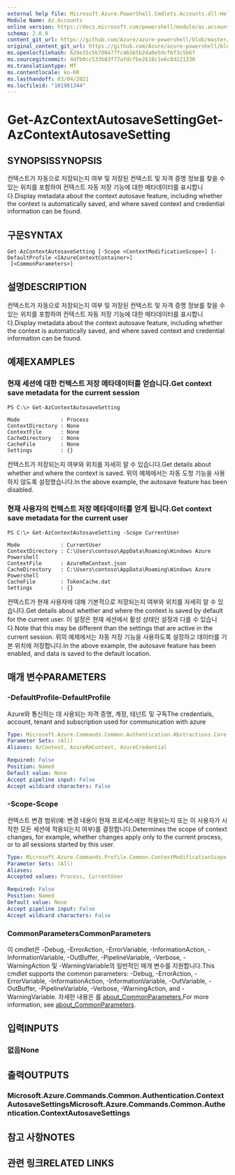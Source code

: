 ```yaml
---
external help file: Microsoft.Azure.PowerShell.Cmdlets.Accounts.dll-Help.xml
Module Name: Az.Accounts
online version: https://docs.microsoft.com/powershell/module/az.accounts/get-azcontextautosavesetting
schema: 2.0.0
content_git_url: https://github.com/Azure/azure-powershell/blob/master/src/Accounts/Accounts/help/Get-AzContextAutosaveSetting.md
original_content_git_url: https://github.com/Azure/azure-powershell/blob/master/src/Accounts/Accounts/help/Get-AzContextAutosaveSetting.md
ms.openlocfilehash: 629e35c5b700477fc46565b2da0e5dcf6f3c5b6f
ms.sourcegitcommit: 4dfb0cc533b83f77afdcfbe2618c1e6c8d221330
ms.translationtype: MT
ms.contentlocale: ko-KR
ms.lasthandoff: 03/04/2021
ms.locfileid: "101981344"
---
```

# <span data-ttu-id="be25c-101">Get-AzContextAutosaveSetting</span><span class="sxs-lookup"><span data-stu-id="be25c-101">Get-AzContextAutosaveSetting</span></span>

## <span data-ttu-id="be25c-102">SYNOPSIS</span><span class="sxs-lookup"><span data-stu-id="be25c-102">SYNOPSIS</span></span>
<span data-ttu-id="be25c-103">컨텍스트가 자동으로 저장되는지 여부 및 저장된 컨텍스트 및 자격 증명 정보를 찾을 수 있는 위치를 포함하여 컨텍스트 자동 저장 기능에 대한 메타데이터를 표시합니다.</span><span class="sxs-lookup"><span data-stu-id="be25c-103">Display metadata about the context autosave feature, including whether the context is automatically saved, and where saved context and credential information can be found.</span></span>

## <span data-ttu-id="be25c-104">구문</span><span class="sxs-lookup"><span data-stu-id="be25c-104">SYNTAX</span></span>

```
Get-AzContextAutosaveSetting [-Scope <ContextModificationScope>] [-DefaultProfile <IAzureContextContainer>]
 [<CommonParameters>]
```

## <span data-ttu-id="be25c-105">설명</span><span class="sxs-lookup"><span data-stu-id="be25c-105">DESCRIPTION</span></span>
<span data-ttu-id="be25c-106">컨텍스트가 자동으로 저장되는지 여부 및 저장된 컨텍스트 및 자격 증명 정보를 찾을 수 있는 위치를 포함하여 컨텍스트 자동 저장 기능에 대한 메타데이터를 표시합니다.</span><span class="sxs-lookup"><span data-stu-id="be25c-106">Display metadata about the context autosave feature, including whether the context is automatically saved, and where saved context and credential information can be found.</span></span>

## <span data-ttu-id="be25c-107">예제</span><span class="sxs-lookup"><span data-stu-id="be25c-107">EXAMPLES</span></span>

### <span data-ttu-id="be25c-108">현재 세션에 대한 컨텍스트 저장 메타데이터를 얻습니다.</span><span class="sxs-lookup"><span data-stu-id="be25c-108">Get context save metadata for the current session</span></span>
```
PS C:\> Get-AzContextAutosaveSetting

Mode             : Process
ContextDirectory : None
ContextFile      : None
CacheDirectory   : None
CacheFile        : None
Settings         : {}
```

<span data-ttu-id="be25c-109">컨텍스트가 저장되는지 여부와 위치를 자세히 알 수 있습니다.</span><span class="sxs-lookup"><span data-stu-id="be25c-109">Get details about whether and where the context is saved.</span></span>  <span data-ttu-id="be25c-110">위의 예제에서는 자동 도청 기능을 사용하지 않도록 설정했습니다.</span><span class="sxs-lookup"><span data-stu-id="be25c-110">In the above example, the autosave feature has been disabled.</span></span>

### <span data-ttu-id="be25c-111">현재 사용자의 컨텍스트 저장 메타데이터를 얻게 됩니다.</span><span class="sxs-lookup"><span data-stu-id="be25c-111">Get context save metadata for the current user</span></span>
```
PS C:\> Get-AzContextAutosaveSetting -Scope CurrentUser

Mode             : CurrentUser
ContextDirectory : C:\Users\contoso\AppData\Roaming\Windows Azure Powershell
ContextFile      : AzureRmContext.json
CacheDirectory   : C:\Users\contoso\AppData\Roaming\Windows Azure Powershell
CacheFile        : TokenCache.dat
Settings         : {}
```

<span data-ttu-id="be25c-112">컨텍스트가 현재 사용자에 대해 기본적으로 저장되는지 여부와 위치를 자세히 알 수 있습니다.</span><span class="sxs-lookup"><span data-stu-id="be25c-112">Get details about whether and where the context is saved by default for the current user.</span></span>  <span data-ttu-id="be25c-113">이 설정은 현재 세션에서 활성 상태인 설정과 다를 수 있습니다.</span><span class="sxs-lookup"><span data-stu-id="be25c-113">Note that this may be different than the settings that are active in the current session.</span></span> <span data-ttu-id="be25c-114">위의 예제에서는 자동 저장 기능을 사용하도록 설정하고 데이터를 기본 위치에 저장합니다.</span><span class="sxs-lookup"><span data-stu-id="be25c-114">In the above example, the autosave feature has been enabled, and data is saved to the default location.</span></span>

## <span data-ttu-id="be25c-115">매개 변수</span><span class="sxs-lookup"><span data-stu-id="be25c-115">PARAMETERS</span></span>

### <span data-ttu-id="be25c-116">-DefaultProfile</span><span class="sxs-lookup"><span data-stu-id="be25c-116">-DefaultProfile</span></span>
<span data-ttu-id="be25c-117">Azure와 통신하는 데 사용되는 자격 증명, 계정, 테넌트 및 구독</span><span class="sxs-lookup"><span data-stu-id="be25c-117">The credentials, account, tenant and subscription used for communication with azure</span></span>

```yaml
Type: Microsoft.Azure.Commands.Common.Authentication.Abstractions.Core.IAzureContextContainer
Parameter Sets: (All)
Aliases: AzContext, AzureRmContext, AzureCredential

Required: False
Position: Named
Default value: None
Accept pipeline input: False
Accept wildcard characters: False
```

### <span data-ttu-id="be25c-118">-Scope</span><span class="sxs-lookup"><span data-stu-id="be25c-118">-Scope</span></span>
<span data-ttu-id="be25c-119">컨텍스트 변경 범위(예: 변경 내용이 현재 프로세스에만 적용되는지 또는 이 사용자가 시작한 모든 세션에 적용되는지 여부)를 결정합니다.</span><span class="sxs-lookup"><span data-stu-id="be25c-119">Determines the scope of context changes, for example, whether changes apply only to the current process, or to all sessions started by this user.</span></span>

```yaml
Type: Microsoft.Azure.Commands.Profile.Common.ContextModificationScope
Parameter Sets: (All)
Aliases:
Accepted values: Process, CurrentUser

Required: False
Position: Named
Default value: None
Accept pipeline input: False
Accept wildcard characters: False
```

### <span data-ttu-id="be25c-120">CommonParameters</span><span class="sxs-lookup"><span data-stu-id="be25c-120">CommonParameters</span></span>
<span data-ttu-id="be25c-121">이 cmdlet은 -Debug, -ErrorAction, -ErrorVariable, -InformationAction, -InformationVariable, -OutBuffer, -PipelineVariable, -Verbose, -WarningAction 및 -WarningVariable의 일반적인 매개 변수를 지원합니다.</span><span class="sxs-lookup"><span data-stu-id="be25c-121">This cmdlet supports the common parameters: -Debug, -ErrorAction, -ErrorVariable, -InformationAction, -InformationVariable, -OutVariable, -OutBuffer, -PipelineVariable, -Verbose, -WarningAction, and -WarningVariable.</span></span> <span data-ttu-id="be25c-122">자세한 내용은 를 [about_CommonParameters.](http://go.microsoft.com/fwlink/?LinkID=113216)</span><span class="sxs-lookup"><span data-stu-id="be25c-122">For more information, see [about_CommonParameters](http://go.microsoft.com/fwlink/?LinkID=113216).</span></span>

## <span data-ttu-id="be25c-123">입력</span><span class="sxs-lookup"><span data-stu-id="be25c-123">INPUTS</span></span>

### <span data-ttu-id="be25c-124">없음</span><span class="sxs-lookup"><span data-stu-id="be25c-124">None</span></span>

## <span data-ttu-id="be25c-125">출력</span><span class="sxs-lookup"><span data-stu-id="be25c-125">OUTPUTS</span></span>

### <span data-ttu-id="be25c-126">Microsoft.Azure.Commands.Common.Authentication.ContextAutosaveSettings</span><span class="sxs-lookup"><span data-stu-id="be25c-126">Microsoft.Azure.Commands.Common.Authentication.ContextAutosaveSettings</span></span>

## <span data-ttu-id="be25c-127">참고 사항</span><span class="sxs-lookup"><span data-stu-id="be25c-127">NOTES</span></span>

## <span data-ttu-id="be25c-128">관련 링크</span><span class="sxs-lookup"><span data-stu-id="be25c-128">RELATED LINKS</span></span>
